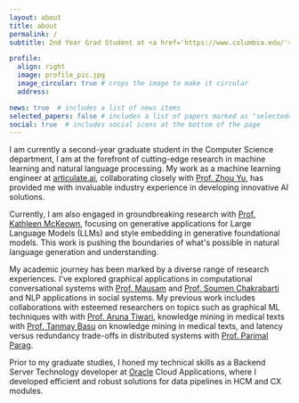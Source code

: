 ```yaml
---
layout: about
title: about
permalink: /
subtitle: 2nd Year Grad Student at <a href='https://www.columbia.edu/'>Columbia University</a>

profile:
  align: right
  image: profile_pic.jpg
  image_circular: true # crops the image to make it circular
  address:

news: true  # includes a list of news items
selected_papers: false # includes a list of papers marked as "selected={true}"
social: true  # includes social icons at the bottom of the page
---
```



I am currently a second-year graduate student in the Computer Science department, I am at the forefront of cutting-edge research in machine learning and natural language processing. My work as a machine learning engineer at <a href='https://www.articulateai.com/'>articulate.ai</a>, collaborating closely with <a href='https://www.cs.columbia.edu/~zhouyu/'>Prof. Zhou Yu</a>, has provided me with invaluable industry experience in developing innovative AI solutions.

Currently, I am also engaged in groundbreaking research with <a href='https://en.wikipedia.org/wiki/Kathleen_McKeown'>Prof. Kathleen McKeown</a>, focusing on generative applications for Large Language Models (LLMs) and style embedding in generative foundational models. This work is pushing the boundaries of what's possible in natural language generation and understanding.

My academic journey has been marked by a diverse range of research experiences. I've explored graphical applications in computational conversational systems with [Prof. Mausam](https://www.cse.iitd.ac.in/~mausam/index.html) and [Prof. Soumen Chakrabarti](https://www.cse.iitb.ac.in/~soumen/) and NLP applications in social systems. My previous work includes collaborations with esteemed researchers on topics such as graphical ML techniques with with [Prof. Aruna Tiwari](https://iiti.ac.in/people/~artiwari/), knowledge mining in medical texts with [Prof. Tanmay Basu](https://sites.google.com/view/tanmaybasu/) on knowledge mining in medical texts, and latency versus redundancy trade-offs in distributed systems with [Prof. Parimal Parag](https://ece.iisc.ac.in/~parimal/).

Prior to my graduate studies, I honed my technical skills as a Backend Server Technology developer at [Oracle](https://oracle.com) Cloud Applications, where I developed efficient and robust solutions for data pipelines in HCM and CX modules.

<!-- 
I am currently involved in research as a research developer at <a href='https://github.com/dair-iitd'>DAIR, IIT Delhi</a> on Conversational Recommendation Systems with Knowledge Base at its backend and am being advised by [Prof. Mausam](https://www.cse.iitd.ac.in/~mausam/index.html) and [Prof. Soumen Chakrabarti](https://www.cse.iitb.ac.in/~soumen/). My research interests include but are not limited to graphical applications in computational conversational and NLP applications in social systems in general.



In the past, I have been involved in research activities with [Prof. Aruna Tiwari](https://iiti.ac.in/people/~artiwari/) on graphical ML techniques and [Prof. Tanmay Basu](https://sites.google.com/view/tanmaybasu/) on knowledge mining in medical texts. Once upon a time, I had the pleasure to work with [Prof. Parimal Parag](https://ece.iisc.ac.in/~parimal/) and [Prof. Vikram Srinivasan](https://eecs.iisc.ac.in/people/vikram-srinivasan/) on understanding and characterising latency versus redundancy trade-offs in distributed systems.

Previously, I also used to serve as a Backend Server Technology developer at Oracle Cloud Applications. At [Oracle](https://oracle.com) , I developed efficient and robust solutions and automations for data pipeline in HCM and CX modules.

 -->
